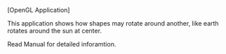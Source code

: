 [OpenGL Application]

This application shows how shapes may rotate around another, like earth rotates around the sun at center.

Read Manual for detailed inforamtion.